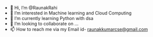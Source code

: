 - 👋 Hi, I’m @RaunakRahi
- 👀 I’m interested in Machine learning and Cloud Computing
- 🌱 I’m currently learning Python with dsa
- 💞️ I’m looking to collaborate on ...
- 📫 How to reach me via my Email id- raunakkumarcse@gmail.com

<!---
RaunakRahi/RaunakRahi is a ✨ special ✨ repository because its `README.md` (this file) appears on your GitHub profile.
You can click the Preview link to take a look at your changes.
--->
